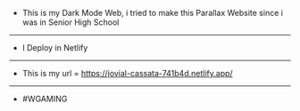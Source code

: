 * This is my Dark Mode Web, i tried to make this Parallax Website since i was in Senior High School

-----------------------------------------------------------------------------------------------------------

* I Deploy in Netlify

-----------------------------------------------------------------------------------------------------------

* This is my url = https://jovial-cassata-741b4d.netlify.app/

-----------------------------------------------------------------------------------------------------------

* #WGAMING

